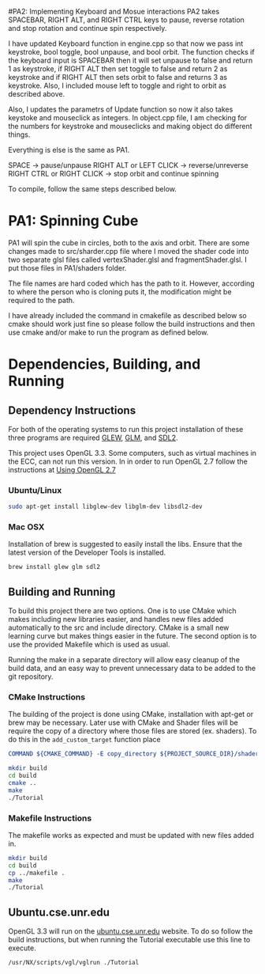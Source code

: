 #PA2: Implementing Keyboard and Mosue interactions
PA2 takes SPACEBAR, RIGHT ALT, and RIGHT CTRL keys to pause, reverse rotation and stop rotation and continue spin respectively. 

I have updated Keyboard function in engine.cpp so that now we pass int keystroke, bool toggle, bool unpause, and bool orbit. The function checks if the keyboard input is SPACEBAR then it will set unpause to false and return 1 as keystroke, if RIGHT ALT then set toggle to false and return 2 as keystroke and if RIGHT ALT then sets orbit to false and returns 3 as keystroke. Also, I included mouse left to toggle and right to orbit as described above. 

Also, I updates the parametrs of Update function so now it also takes keystoke and mouseclick as integers. In object.cpp file, I am checking for the numbers for keystroke and mouseclicks and making object do different things. 

Everything is else is the same as PA1.

SPACE -> pause/unpause
RIGHT ALT or LEFT CLICK -> reverse/unreverse 
RIGHT CTRL or RIGHT CLICK -> stop orbit and continue spinning

To compile, follow the same steps described below.

# PA1: Spinning Cube

PA1 will spin the cube in circles, both to the axis and orbit. There are some changes made to src/sharder.cpp file where I moved the shader code into two separate glsl files called vertexShader.glsl and fragmentShader.glsl. I put those files in PA1/shaders folder.

The file names are hard coded which has the path to it. However, according to where the person who is cloning puts it, the modification might be required to the path.

I have already included the command in cmakefile as described below so cmake should work just fine so please follow the build instructions and then use cmake and/or make to run the program as defined below.

# Dependencies, Building, and Running

## Dependency Instructions
For both of the operating systems to run this project installation of these three programs are required [GLEW](http://glew.sourceforge.net/), [GLM](http://glm.g-truc.net/0.9.7/index.html), and [SDL2](https://wiki.libsdl.org/Tutorials).

This project uses OpenGL 3.3. Some computers, such as virtual machines in the ECC, can not run this version. In in order to run OpenGL 2.7 follow the instructions at [Using OpenGL 2.7](https://github.com/HPC-Vis/computer-graphics/wiki/Using-OpenGL-2.7)

### Ubuntu/Linux
```bash
sudo apt-get install libglew-dev libglm-dev libsdl2-dev
```

### Mac OSX
Installation of brew is suggested to easily install the libs. Ensure that the latest version of the Developer Tools is installed.
```bash
brew install glew glm sdl2
```

## Building and Running
To build this project there are two options. One is to use CMake which makes including new libraries easier, and handles new files added automatically to the src and include directory. CMake is a small new learning curve but makes things easier in the future.
The second option is to use the provided Makefile which is used as usual.

Running the make in a separate directory will allow easy cleanup of the build data, and an easy way to prevent unnecessary data to be added to the git repository.  

### CMake Instructions
The building of the project is done using CMake, installation with apt-get or brew may be necessary. Later use with CMake and Shader files will be require the copy of a directory where those files are stored (ex. shaders). To do this in the ```add_custom_target``` function place 
```cmake
COMMAND ${CMAKE_COMMAND} -E copy_directory ${PROJECT_SOURCE_DIR}/shaders/ ${CMAKE_CURRENT_BINARY_DIR}/shaders
```

```bash
mkdir build
cd build
cmake ..
make
./Tutorial
```

### Makefile Instructions 
The makefile works as expected and must be updated with new files added in.

```bash
mkdir build
cd build
cp ../makefile .
make
./Tutorial
```

## Ubuntu.cse.unr.edu
OpenGL 3.3 will run on the [ubuntu.cse.unr.edu](https://ubuntu.cse.unr.edu/) website. To do so follow the build instructions, but when running the Tutorial executable use this line to execute.
```bash
/usr/NX/scripts/vgl/vglrun ./Tutorial
```
